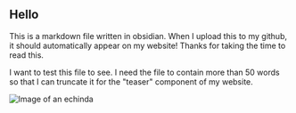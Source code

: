 ## Hello

This is a markdown file written in obsidian. When I upload this to my github, it should automatically appear on my website! Thanks for taking the time to read this.

I want to test this file to see. I need the file to contain more than 50 words so that I can truncate it for the "teaser" component of my website.

![Image of an echinda](https://imagedelivery.net/P9L8ltIQd-qvSr7N3Sj8uw/b1a5095f-5f2c-4276-2d2b-5a1e92cf3600/public)